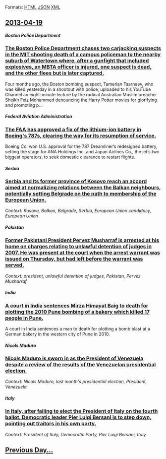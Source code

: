 
Formats: [HTML](2013/04/19/index.html)  [JSON](2013/04/19/index.json)  [XML](2013/04/19/index.xml)  

## [2013-04-19](/news/2013/04/19/index.md)

##### Boston Police Department
### [The Boston Police Department chases two carjacking suspects in the MIT shooting death of a campus policeman to the nearby suburb of Watertown where, after a gunfight that included explosives, an MBTA officer is injured, one suspect is dead, and the other flees but is later captured. ](/news/2013/04/19/the-boston-police-department-chases-two-carjacking-suspects-in-the-mit-shooting-death-of-a-campus-policeman-to-the-nearby-suburb-of-watertow.md)
Four months ago, the Boston bombing suspect, Tamerlan Tsarnaev, who was killed yesterday in a shootout with police, uploaded to his YouTube Channel an eight-minute lecture by the radical Australian Muslim preacher Sheikh Feiz Mohammed denouncing the Harry Potter movies for glorifying and promoting p...

##### Federal Aviation Administration
### [The FAA has approved a fix of the lithium-ion battery in Boeing's 787s, clearing the way for its resumption of service. ](/news/2013/04/19/the-faa-has-approved-a-fix-of-the-lithium-ion-battery-in-boeing-s-787s-clearing-the-way-for-its-resumption-of-service.md)
Boeing Co. won U.S. approval for the 787 Dreamliner’s redesigned battery, setting the stage for ANA Holdings Inc. and Japan Airlines Co., the jet’s two biggest operators, to seek domestic clearance to restart flights.

##### Serbia
### [Serbia and its former province of Kosovo reach an accord aimed at normalizing relations between the Balkan neighbours, potentially setting Belgrade on the path to membership of the European Union. ](/news/2013/04/19/serbia-and-its-former-province-of-kosovo-reach-an-accord-aimed-at-normalizing-relations-between-the-balkan-neighbours-potentially-setting-b.md)
_Context: Kosovo, Balkan, Belgrade, Serbia, European Union candidacy, European Union_

##### Pakistan
### [Former Pakistani President Pervez Musharraf is arrested at his home on charges relating to unlawful detention of judges in 2007. He was present at the court when the arrest warrant was issued on Thursday, but had left before the warrant was served. ](/news/2013/04/19/former-pakistani-president-pervez-musharraf-is-arrested-at-his-home-on-charges-relating-to-unlawful-detention-of-judges-in-2007-he-was-pres.md)
_Context: president, unlawful detention of judges, Pakistan, Pervez Musharraf_

##### India
### [A court in India sentences Mirza Himayat Baig to death for plotting the 2010 Pune bombing of a bakery which killed 17 people in Pune. ](/news/2013/04/19/a-court-in-india-sentences-mirza-himayat-baig-to-death-for-plotting-the-2010-pune-bombing-of-a-bakery-which-killed-17-people-in-pune.md)
A court in India sentences a man to death for plotting a bomb blast at a German bakery in the western city of Pune in 2010.

##### Nicols Maduro
### [Nicols Maduro is sworn in as the President of Venezuela despite a review of the results of the Venezuelan presidential election. ](/news/2013/04/19/nicolas-maduro-is-sworn-in-as-the-president-of-venezuela-despite-a-review-of-the-results-of-the-venezuelan-presidential-election.md)
_Context: Nicols Maduro, last month's presidential election, President, Venezuela_

##### Italy
### [In Italy, after failing to elect the President of Italy on the fourth ballot, Democratic leader Pier Luigi Bersani is to step down, pointing out traitors in his own party. ](/news/2013/04/19/in-italy-after-failing-to-elect-the-president-of-italy-on-the-fourth-ballot-democratic-leader-pier-luigi-bersani-is-to-step-down-pointing.md)
_Context: President of Italy, Democratic Party, Pier Luigi Bersani, Italy_

## [Previous Day...](/news/2013/04/18/index.md)

